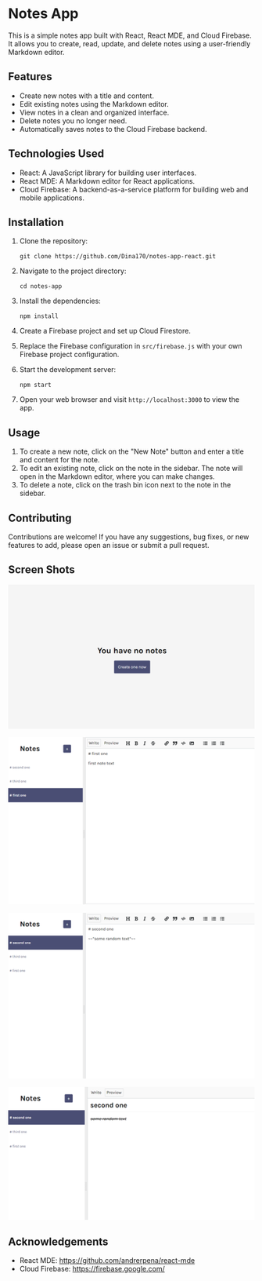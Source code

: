 # Notes App

This is a simple notes app built with React, React MDE, and Cloud Firebase. It allows you to create, read, update, and delete notes using a user-friendly Markdown editor.

## Features

- Create new notes with a title and content.
- Edit existing notes using the Markdown editor.
- View notes in a clean and organized interface.
- Delete notes you no longer need.
- Automatically saves notes to the Cloud Firebase backend.

## Technologies Used

- React: A JavaScript library for building user interfaces.
- React MDE: A Markdown editor for React applications.
- Cloud Firebase: A backend-as-a-service platform for building web and mobile applications.

## Installation

1. Clone the repository:

   ```
   git clone https://github.com/Dina170/notes-app-react.git
   ```


2. Navigate to the project directory:

   ```
   cd notes-app
   ```

3. Install the dependencies:

   ```
   npm install
   ```

4. Create a Firebase project and set up Cloud Firestore.
5. Replace the Firebase configuration in `src/firebase.js` with your own Firebase project configuration.
6. Start the development server:

   ```
   npm start
   ```

7. Open your web browser and visit `http://localhost:3000` to view the app.

## Usage

1. To create a new note, click on the "New Note" button and enter a title and content for the note.
2. To edit an existing note, click on the note in the sidebar. The note will open in the Markdown editor, where you can make changes.
3. To delete a note, click on the trash bin icon next to the note in the sidebar.

## Contributing

Contributions are welcome! If you have any suggestions, bug fixes, or new features to add, please open an issue or submit a pull request.

## Screen Shots

![s4.png](s4.png)

![s1.png](s1.png)

![s2.png](s2.png)

![s3.png](s3.png)

## Acknowledgements

- React MDE: https://github.com/andrerpena/react-mde
- Cloud Firebase: https://firebase.google.com/
